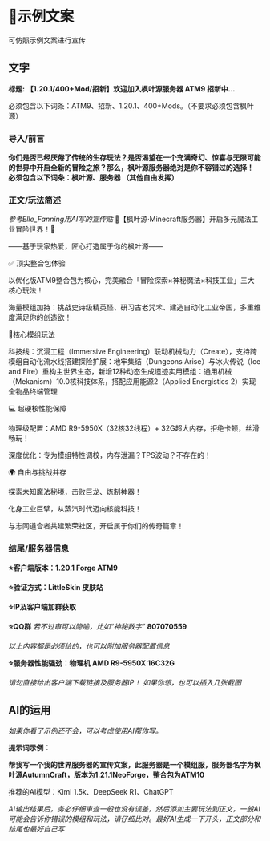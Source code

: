 # 📜示例文案

可仿照示例文案进行宣传

## 文字

**标题: 【1.20.1/400+Mod/招新】欢迎加入枫叶源服务器 ATM9 招新中...**

必须包含以下词条：ATM9、招新、1.20.1、400+Mods。（不要求必须包含枫叶源）

### 导入/前言 

**你们是否已经厌倦了传统的生存玩法？是否渴望在一个充满奇幻、惊喜与无限可能的世界中开启全新的冒险之旅？那么，枫叶源服务器绝对是你不容错过的选择！ 必须包含以下词条：枫叶源、服务器 （其他自由发挥）**

### 正文/玩法简述 

*参考Elle_Fanning用AI写的宣传贴*
🌟【枫叶源·Minecraft服务器】开启多元魔法工业冒险世界！🌟

——基于玩家热爱，匠心打造属于你的枫叶源——

✅ 顶尖整合包体验

以优化版ATM9整合包为核心，完美融合「冒险探索×神秘魔法×科技工业」三大核心玩法！

海量模组加持：挑战史诗级精英怪、研习古老咒术、建造自动化工业帝国，多重维度满足你的创造欲！

🌟核心模组玩法

​科技线：沉浸工程（Immersive Engineering）联动机械动力（Create），支持跨模组自动化流水线搭建
​探险扩展：地牢集结（Dungeons Arise）与冰火传说（Ice and Fire）重构主世界生态，新增12种动态生成遗迹
​实用模组：通用机械（Mekanism）10.0核科技体系，搭配应用能源2（Applied Energistics 2）实现全物品终端管理

💻 超硬核性能保障

物理级配置：AMD R9-5950X（32核32线程）+ 32G超大内存，拒绝卡顿，丝滑畅玩！

深度优化：专为模组特性调校，内存泄漏？TPS波动？不存在的！

🌍 自由与挑战并存

探索未知魔法秘境，击败巨龙、炼制神器！

化身工业巨擘，从蒸汽时代迈向核能科技！

与志同道合者共建繁荣社区，开启属于你们的传奇篇章！

### 结尾/服务器信息 

**⭐客户端版本：1.20.1 Forge ATM9**

**⭐验证方式：LittleSkin 皮肤站**

**⭐IP及客户端加群获取**

**⭐QQ群** *若不过审可以隐喻，比如“神秘数字”* **807070559**

*以上内容都是必须给的，也可以附加服务器配置信息*

**⭐服务器性能强劲：物理机 AMD R9-5950X 16C32G**

*请勿直接给出客户端下载链接及服务器IP！ 如果你想，也可以插入几张截图*

## AI的运用 

*如果你看了示例还不会，可以考虑使用AI帮你写。*

**提示词示例：**

**帮我写一个我的世界服务器的宣传文案，此服务器是一个模组服，服务器名字为枫叶源AutumnCraft，版本为1.21.1NeoForge，整合包为ATM10**

推荐的AI模型：Kimi 1.5k、DeepSeek R1、ChatGPT

*AI输出结果后，务必仔细审查一般也没有误差，然后添加主要玩法到正文，一般AI可能会告诉你错误的模组和玩法，请仔细比对。最好AI生成一下开头，正文部分和结尾也最好自己写*